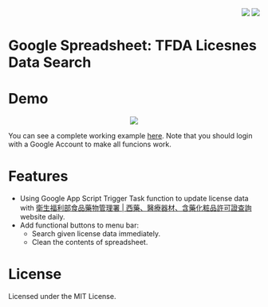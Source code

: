 <div align="right">
  <img src="https://img.shields.io/badge/Completion-100%25-blue.svg" />
  <a href="https://github.com/Hsins/GSheet_TFDA-Licenses-Data-Search/blob/master/LICENSE" alt="License">
    <img src="https://img.shields.io/github/License/Hsins/GSheet_TFDA-Licenses-Data-Search.svg" />
  </a>
</div>

# Google Spreadsheet: TFDA Licesnes Data Search
 
# Demo

<div align="center">
  <img src="./demo/demo.gif" />
</div>

You can see a complete working example [here](https://docs.google.com/spreadsheets/d/1YDdY0ffwjHouzv2nmS-Je6GDlr3IE6ZKpHRHNAz_85I/). Note that you should login with a Google Account to make all funcions work.

# Features

- Using Google App Script Trigger Task function to update license data with [衛生福利部食品藥物管理署 | 西藥、醫療器材、含藥化粧品許可證查詢](https://www.fda.gov.tw/mlms/H0001.aspx) website daily.
- Add functional buttons to menu bar:
  - Search given license data immediately.
  - Clean the contents of spreadsheet.

# License

Licensed under the MIT License.
